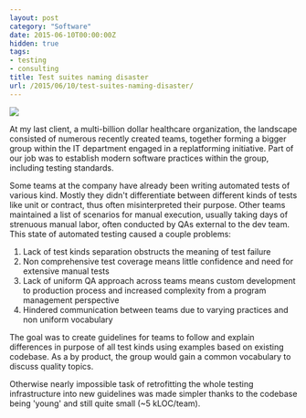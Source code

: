 ```yaml
---
layout: post
category: "Software"
date: 2015-06-10T00:00:00Z
hidden: true
tags:
- testing
- consulting
title: Test suites naming disaster
url: /2015/06/10/test-suites-naming-disaster/
---
```


<img style="text-align: center" src="/img/blog/test-names/no_integration.png" />

At my last client, a multi-billion dollar healthcare organization, the landscape consisted of numerous recently created teams, together forming a bigger group within the IT department engaged in a replatforming initiative. Part of our job was to establish modern software practices within the group, including testing standards.

Some teams at the company have already been writing automated tests of various kind. Mostly they didn't differentiate between different kinds of tests like unit or contract, thus often misinterpreted their purpose. Other teams maintained a list of scenarios for manual execution, usually taking days of strenuous manual labor, often conducted by QAs external to the dev team. This state of automated testing caused a couple problems:

1. Lack of test kinds separation obstructs the meaning of test failure
2. Non comprehensive test coverage means little confidence and need for extensive manual tests
3. Lack of uniform QA approach across teams means custom development to production process and increased complexity from a program management perspective
4. Hindered communication between teams due to varying practices and non uniform vocabulary

The goal was to create guidelines for teams to follow and explain differences in purpose of all test kinds using examples based on existing codebase. As a by product, the group would gain a common vocabulary to discuss quality topics.


Otherwise nearly impossible task of retrofitting the whole testing infrastructure into new guidelines was made simpler thanks to the codebase being 'young' and still quite small (~5 kLOC/team).
